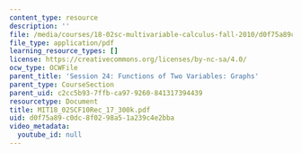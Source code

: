 ```yaml
---
content_type: resource
description: ''
file: /media/courses/18-02sc-multivariable-calculus-fall-2010/d0f75a89c0dc8f0298a51a239c4e2bba_MIT18_02SCF10Rec_17_300k.pdf
file_type: application/pdf
learning_resource_types: []
license: https://creativecommons.org/licenses/by-nc-sa/4.0/
ocw_type: OCWFile
parent_title: 'Session 24: Functions of Two Variables: Graphs'
parent_type: CourseSection
parent_uid: c2cc5b93-7ffb-ca97-9260-841317394439
resourcetype: Document
title: MIT18_02SCF10Rec_17_300k.pdf
uid: d0f75a89-c0dc-8f02-98a5-1a239c4e2bba
video_metadata:
  youtube_id: null
---
```

